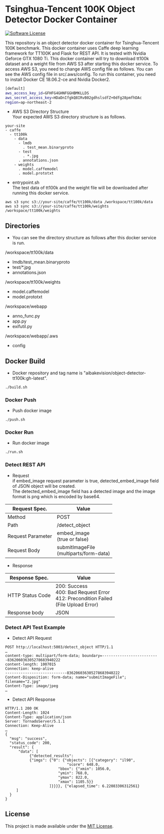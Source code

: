 # Tsinghua-Tencent 100K Object Detector Docker Container

[![Software License](https://img.shields.io/badge/license-MIT-brightgreen.svg?style=flat-square)](LICENSE)

This repository is an object detector docker container for Tsinghua-Tencent 100K benchmark. This docker container uses Caffe deep learning framework for TT100K  and Flask for REST API. It is tested with Nvidia Geforce GTX 1080 Ti. This docker container will try to download tt100k dataset and a weight file from AWS S3 after starting this docker service. To access AWS S3, you need to change AWS config file as follows. You can see the AWS config file in src/.aws/config. To run this container, you need to install Docker CE 18.06.2-ce and Nvidia Docker2.

```bash
[default]
aws_access_key_id=GFHFG4GHNFGGHBMKLLDS
aws_secret_access_key=HDaDnIfgkQ8IRvB02gdhslsdfZ+0dfg28pmfhDAc
region=ap-northeast-2
```

- AWS S3 Directory Structure  
Your expected AWS S3 directory structure is as follows.  

```
your-site
- caffe
  - tt100k
    - data
      - lmdb
        . test_mean.binaryproto
      - test
        . *.jpg
      . annotations.json
    - weights
      . model.caffemodel
      . model.prototxt
```

- entrypoint.sh  
The test data of tt100k and the weight file will be downloaded after running this docker service.  

```
aws s3 sync s3://your-site/caffe/tt100k/data /workspace/tt100k/data
aws s3 sync s3://your-site/caffe/tt100k/weights /workspace/tt100k/weights
```

## Directories
- You can see the directory structure as follows after this docker service is run.  

/workspace/tt100k/data
- lmdb/test_mean.binaryproto
- test/*.jpg
- annotations.json

/workspace/tt100k/weights
- model.caffemodel
- model.prototxt

/workspace/webapp
- anno_func.py
- app.py
- exifutil.py

/workspace/webapp/.aws
- config

## Docker Build
- Docker repository and tag name is "aibakevision/object-detector-tt100k:gh-latest".  

```bash
./build.sh
```

### Docker Push
- Push docker image

```bash
./push.sh
```

### Docker Run
- Run docker image

```bash
./run.sh
```

### Detect REST API   
- Request  
if embed_image request parameter is true, detected_embed_image field of JSON object will be created.  
The detected_embed_image field has a detected image and the image format is png which is encoded by base64.  

| Request Spec. | Value                                  |
|---------------|----------------------------------------|
| Method        | POST                                   |
| Path          | /detect_object                         |
| Request Parameter  | embed_image<br>(true or false) |
| Request Body  | submitImageFile<br>(multiparts/form-data) |

- Response

| Response Spec.   | Value                                                                              |
|------------------|------------------------------------------------------------------------------------|
| HTTP Status Code | 200: Success<br>400: Bad Request Error<br>412: Precondition Failed<br>(File Upload Error) |
| Response body    | JSON                                                                               |                                                                            |                                                                   |

### Detect API Test Example
- Detect API Request
```
POST http://localhost:5003/detect_object HTTP/1.1
…
content-type: multipart/form-data; boundary=--------------------------836206036305278683940222
content-length: 1007015
Connection: keep-alive
----------------------------836206036305278683940222
Content-Disposition: form-data; name="submitImageFile"; filename="2.jpg"
Content-Type: image/jpeg
…
```
- Detect API Response
```
HTTP/1.1 200 OK
Content-Length: 1024
Content-Type: application/json
Server: TornadoServer/5.1.1
Connection: Keep-Alive
…
{
  "msg": "success",  
  "status_code": 200,
  "result": {
      "data": [
	       {"detected_results": 
		   {"imgs": {"0": {"objects": [{"category": "il90", 
					        "score": 648.0, 
						"bbox": {"xmin": 1056.0, 
						"ymin": 768.0, 
						"ymax": 822.0, 
						"xmax": 1105.5}}
					]}}}}, {"elapsed_time": 6.22083306312561}
     ]
  }
}
```

## License

This project is made available under the [MIT License](https://github.com/asyncbridge/object-detector-tt100k/blob/master/LICENSE).

